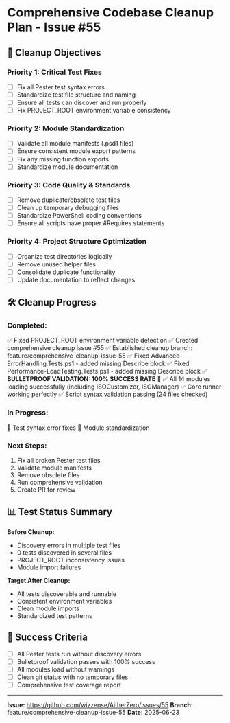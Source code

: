 # Comprehensive Codebase Cleanup Plan - Issue #55

## 🎯 Cleanup Objectives

### **Priority 1: Critical Test Fixes**
- [ ] Fix all Pester test syntax errors
- [ ] Standardize test file structure and naming
- [ ] Ensure all tests can discover and run properly
- [ ] Fix PROJECT_ROOT environment variable consistency

### **Priority 2: Module Standardization**
- [ ] Validate all module manifests (.psd1 files)
- [ ] Ensure consistent module export patterns
- [ ] Fix any missing function exports
- [ ] Standardize module documentation

### **Priority 3: Code Quality & Standards**
- [ ] Remove duplicate/obsolete test files
- [ ] Clean up temporary debugging files
- [ ] Standardize PowerShell coding conventions
- [ ] Ensure all scripts have proper #Requires statements

### **Priority 4: Project Structure Optimization**
- [ ] Organize test directories logically
- [ ] Remove unused helper files
- [ ] Consolidate duplicate functionality
- [ ] Update documentation to reflect changes

## 🛠️ Cleanup Progress

### **Completed:**
✅ Fixed PROJECT_ROOT environment variable detection
✅ Created comprehensive cleanup issue #55
✅ Established cleanup branch: feature/comprehensive-cleanup-issue-55
✅ Fixed Advanced-ErrorHandling.Tests.ps1 - added missing Describe block
✅ Fixed Performance-LoadTesting.Tests.ps1 - added missing Describe block
✅ **BULLETPROOF VALIDATION: 100% SUCCESS RATE** 🎉
✅ All 14 modules loading successfully (including ISOCustomizer, ISOManager)
✅ Core runner working perfectly
✅ Script syntax validation passing (24 files checked)

### **In Progress:**
🔄 Test syntax error fixes
🔄 Module standardization

### **Next Steps:**
1. Fix all broken Pester test files
2. Validate module manifests
3. Remove obsolete files
4. Run comprehensive validation
5. Create PR for review

## 📊 Test Status Summary

**Before Cleanup:**
- Discovery errors in multiple test files
- 0 tests discovered in several files
- PROJECT_ROOT inconsistency issues
- Module import failures

**Target After Cleanup:**
- All tests discoverable and runnable
- Consistent environment variables
- Clean module imports
- Standardized test patterns

## 🎉 Success Criteria

- [ ] All Pester tests run without discovery errors
- [ ] Bulletproof validation passes with 100% success
- [ ] All modules load without warnings
- [ ] Clean git status with no temporary files
- [ ] Comprehensive test coverage report

---
**Issue:** https://github.com/wizzense/AitherZero/issues/55
**Branch:** feature/comprehensive-cleanup-issue-55
**Date:** 2025-06-23
